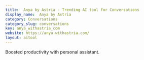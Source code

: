 ```yaml
---
title:  Anya by Astria - Trending AI tool for Conversations
display_name:  Anya by Astria
category: Conversations
category_slug: conversations
key: anya_withastria_com
website: https://anya.withastria.com/
layout: aitool
---
```


Boosted productivity with personal assistant.
